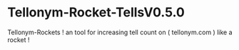 # Tellonym-Rocket-TellsV0.5.0
Tellonym-Rockets ! an tool for increasing tell count on ( tellonym.com )  like a rocket !

